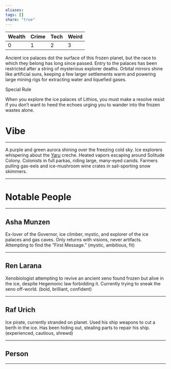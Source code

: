 ```yaml
---
aliases: 
tags: []
share: "true"
---
```

| **Wealth** | **Crime** | **Tech** | **Weird** |
| ---- | ---- | ---- | ---- |
| 0 | 1 | 2 | 3 |

Ancient ice palaces dot the surface of this frozen planet, but the race to which they belong has long since passed. Entry to the palaces has been restricted after a string of mysterious explorer deaths. Orbital mirrors shine like artificial suns, keeping a few larger settlements warm and powering large mining rigs for extracting water and liquefied gases.

Special Rule

When you explore the ice palaces of Lithios, you must make a resolve resist if you don’t want to heed the echoes urging you to wander into the frozen wastes alone.

# Vibe

---

A purple and green aurora shining over the freezing cold sky. Ice explorers whispering about the [Yaru](Yaru.md) creche. Heated vapors escaping around Solitude Colony. Colonists in full parkas, riding large, many-eyed canids. Farmers pulling gas-eels and ice-mushroom wine crates in sail-sporting snow skimmers.

---

# Notable People

---

## Asha Munzen

Ex-lover of the Governor, ice climber, mystic, and explorer of the ice palaces and gas caves. Only returns with visions, never artifacts. Attempting to find the “First Message.” (mystic, ambitious, fit)

---

## Ren Larana

Xenobiologist attempting to revive an ancient xeno found frozen but alive in the ice, despite Hegemonic law forbidding it. Currently trying to sneak the xeno off-world. (bold, brilliant, confident)

---

## Raf Urich

Ice pirate, currently stranded on planet. Used his ship weapons to cut a berth in the ice. Has been hiding out, stealing parts to repair his ship. (experienced, cautious, shrewd)

---

## Person 

---
